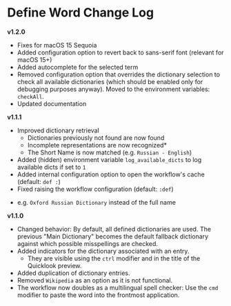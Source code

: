 # Define Word Change Log

__v1.2.0__
- Fixes for macOS 15 Sequoia
- Added configuration option to revert back to sans-serif font (relevant for macOS 15+)
- Added autocomplete for the selected term
- Removed configuration option that overrides the dictionary selection to check all available dictionaries (which should be enabled only for debugging purposes anyway). Moved to the environment variables: `checkAll`.
- Updated documentation

__v1.1.1__
- Improved dictionary retrieval
	- Dictionaries previously not found are now found
	- Incomplete representations are now recognized*
	- The Short Name is now matched (e.g. `Russian - English`)
- Added (hidden) environment variable `log_available_dicts` to log available dicts if set to `1`
- Added internal configuration option to open the workflow's cache (default: `def :`)
- Fixed raising the workflow configuration (default: `:def`)

 * e.g. `Oxford Russian Dictionary` instead of the full name

__v1.1.0__
- Changed behavior: By default, all defined dictionaries are used. The previous "Main Dictionary" becomes the default fallback dictionary against which possible misspellings are checked.
- Added indicators for the dictionary associated with an entry.
	- They are visible using the `ctrl` modifier and in the title of the Quicklook preview.
- Added duplication of dictionary entries.
- Removed `Wikipedia` as an option as it is not functional.
- The workflow now doubles as a multilingual spell checker: Use the `cmd` modifier to paste the word into the frontmost application.